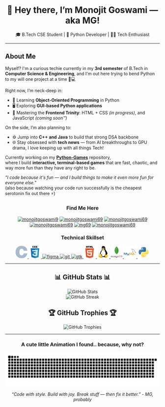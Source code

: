 <div align="center">

# 👋 Hey there, I’m Monojit Goswami — aka **MG**!

🎓 B.Tech CSE Student | 🧠 Python Developer | 🧑‍💻 Tech Enthusiast
<hr>
</div>

##  About Me 
Myself? I'm a curious techie currently in my **3rd semester** of B.Tech in **Computer Science & Engineering**, and I'm out here trying to bend Python to my will one project at a time 🐍💻

Right now, I’m neck-deep in:
- 🔄 Learning **Object-Oriented Programming** in Python  
- 🖥️ Exploring **GUI-based Python applications**  
- 🎨 Mastering the **Frontend Trinity**: HTML + CSS *(in progress)*, and JavaScript *(coming soon™)*  

On the side, I’m also planning to:
- ⚙️ Jump into **C++ and Java** to build that strong DSA backbone  
- 🌐 Stay obsessed with **tech news** — from AI breakthroughs to GPU drama, I love keeping up with all things Tech!

Currently working on my [**Python-Games**](https://github.com/monojitgoswami69/Python-Games) repository,  
where I build **interactive, terminal-based games** that are fast, chaotic, and way more fun than they have any right to be.

*"I code because it's fun — and I build things to make it even more fun for everyone else."*  
(also because watching your code run successfully is the cheapest serotonin fix out there ⚡)
<div align="center">
<h3 align ="center"> Find Me Here </h3>
<p align="center">
<a href="https://x.com/monojitgoswami9" target="blank"><img align="center" src="https://raw.githubusercontent.com/rahuldkjain/github-profile-readme-generator/master/src/images/icons/Social/twitter.svg" alt="monojitgoswami9" height="30" width="40" /></a>
<a href="https://linkedin.com/in/monojitgoswami69" target="blank"><img align="center" src="https://raw.githubusercontent.com/rahuldkjain/github-profile-readme-generator/master/src/images/icons/Social/linked-in-alt.svg" alt="monojitgoswami69" height="30" width="40" /></a>
<a href="https://instagram.com/monojitgoswami69" target="blank"><img align="center" src="https://raw.githubusercontent.com/rahuldkjain/github-profile-readme-generator/master/src/images/icons/Social/instagram.svg" alt="monojitgoswami69" height="30" width="40" /></a>
<a href="https://www.hackerrank.com/monojitgoswami69" target="blank"><img align="center" src="https://raw.githubusercontent.com/rahuldkjain/github-profile-readme-generator/master/src/images/icons/Social/hackerrank.svg" alt="monojitgoswami69" height="30" width="40" /></a>
<a href="https://www.leetcode.com/mg69" target="blank"><img align="center" src="https://raw.githubusercontent.com/rahuldkjain/github-profile-readme-generator/master/src/images/icons/Social/leet-code.svg" alt="mg69" height="30" width="40" /></a>
<a href="https://auth.geeksforgeeks.org/user/monojitgoswami69" target="blank"><img align="center" src="https://raw.githubusercontent.com/rahuldkjain/github-profile-readme-generator/master/src/images/icons/Social/geeks-for-geeks.svg" alt="monojitgoswami69" height="30" width="40" /></a>
</p>

<h3 align ="center"> Technical Skillset </h3>
<p align="center"> <a href="https://www.cprogramming.com/" target="_blank" rel="noreferrer"> <img src="https://raw.githubusercontent.com/devicons/devicon/master/icons/c/c-original.svg" alt="c" width="40" height="40"/> </a> <a href="https://www.w3schools.com/css/" target="_blank" rel="noreferrer"> <img src="https://raw.githubusercontent.com/devicons/devicon/master/icons/css3/css3-original-wordmark.svg" alt="css3" width="40" height="40"/> </a> <a href="https://www.figma.com/" target="_blank" rel="noreferrer"> <img src="https://www.vectorlogo.zone/logos/figma/figma-icon.svg" alt="figma" width="40" height="40"/> </a> <a href="https://git-scm.com/" target="_blank" rel="noreferrer"> <img src="https://www.vectorlogo.zone/logos/git-scm/git-scm-icon.svg" alt="git" width="40" height="40"/> </a> <a href="https://www.gtk.org/" target="_blank" rel="noreferrer"> <img src="https://upload.wikimedia.org/wikipedia/commons/7/71/GTK_logo.svg" alt="gtk" width="40" height="40"/> </a> <a href="https://www.w3.org/html/" target="_blank" rel="noreferrer"> <img src="https://raw.githubusercontent.com/devicons/devicon/master/icons/html5/html5-original-wordmark.svg" alt="html5" width="40" height="40"/> </a> <a href="https://www.linux.org/" target="_blank" rel="noreferrer"> <img src="https://raw.githubusercontent.com/devicons/devicon/master/icons/linux/linux-original.svg" alt="linux" width="40" height="40"/> </a> <a href="https://www.mongodb.com/" target="_blank" rel="noreferrer"> <img src="https://raw.githubusercontent.com/devicons/devicon/master/icons/mongodb/mongodb-original-wordmark.svg" alt="mongodb" width="40" height="40"/> </a> <a href="https://www.mysql.com/" target="_blank" rel="noreferrer"> <img src="https://raw.githubusercontent.com/devicons/devicon/master/icons/mysql/mysql-original-wordmark.svg" alt="mysql" width="40" height="40"/> </a> <a href="https://www.python.org" target="_blank" rel="noreferrer"> <img src="https://raw.githubusercontent.com/devicons/devicon/master/icons/python/python-original.svg" alt="python" width="40" height="40"/> </a> </p>
<hr>

## 📊 GitHub Stats 📊
<picture>
  <source media="(prefers-color-scheme: dark)" srcset="https://github-readme-stats.vercel.app/api?username=monojitgoswami69&theme=radical&hide_border=false&include_all_commits=true&count_private=true" />
  <source media="(prefers-color-scheme: light)" srcset="https://github-readme-stats.vercel.app/api?username=monojitgoswami69&theme=buefy&hide_border=false&include_all_commits=true&count_private=true" />
  <img src="https://github-readme-stats.vercel.app/api?username=monojitgoswami69" alt="GitHub Stats" />
</picture>
<br>
<picture>
  <source media="(prefers-color-scheme: dark)" srcset="https://nirzak-streak-stats.vercel.app/?user=monojitgoswami69&theme=radical&hide_border=false" />
  <source media="(prefers-color-scheme: light)" srcset="https://nirzak-streak-stats.vercel.app/?user=monojitgoswami69&theme=buefy&hide_border=false" />
  <img src="https://nirzak-streak-stats.vercel.app/?user=monojitgoswami69" alt="GitHub Streak" />
</picture>

## 🏆 GitHub Trophies 🏆
<picture>
    <source media="(prefers-color-scheme: dark)" srcset="https://github-profile-trophy.vercel.app/?username=monojitgoswami69&theme=radical&no-frame=false&no-bg=false&margin-w=10" />
    <source media="(prefers-color-scheme: light)" srcset="https://github-profile-trophy.vercel.app/?username=monojitgoswami69&theme=default&no-frame=false&no-bg=false&margin-w=10" />
    <img src="https://github-profile-trophy.vercel.app/?username=monojitgoswami69" alt="GitHub Trophies" />
  </picture>
<hr>

<h3> A cute little Animation I found.. because, why not? </h3>
<picture>
  <source media="(prefers-color-scheme: dark)" srcset="https://raw.githubusercontent.com/platane/snk/output/github-contribution-grid-snake-dark.svg" />
  <source media="(prefers-color-scheme: light)" srcset="https://github.com/Platane/snk/raw/output/github-contribution-grid-snake.gif" />
  <img alt="github-snake" src="github-snake.svg" />
</picture>

<i> “Code with style. Build with joy. Break stuff — then fix it better.” - MG, probably</i>
</div>
